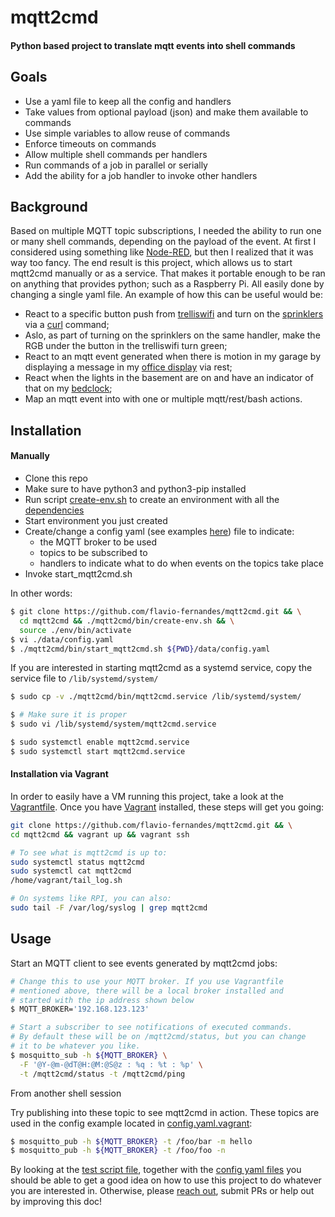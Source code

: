 # mqtt2cmd
#### Python based project to translate mqtt events into shell commands

## Goals

- Use a yaml file to keep all the config and handlers
- Take values from optional payload (json) and make them available to commands
- Use simple variables to allow reuse of commands
- Enforce timeouts on commands
- Allow multiple shell commands per handlers 
- Run commands of a job in parallel or serially
- Add the ability for a job handler to invoke other handlers

## Background

Based on multiple MQTT topic subscriptions, I needed the ability
to run one or many shell commands, depending on the payload of the
event. At first I considered using something like
[Node-RED](https://nodered.org/), but then I realized that it was way
too fancy. The end result is this project, which allows
us to start mqtt2cmd manually or as a service. That makes it portable enough
to be ran on anything that provides python; such as a Raspberry Pi. All easily
done by changing a single yaml file. An example of how this can be useful would be:
- React to a specific button push from [trelliswifi](https://github.com/flavio-fernandes/trelliswifi)
and turn on the [sprinklers](https://opensprinkler.com/product/opensprinkler-pi/)
via a [curl](https://www.codepedia.org/ama/how-to-test-a-rest-api-from-command-line-with-curl/) command;
- Aslo, as part of turning on the sprinklers on the same handler, make the RGB under
the button in the trelliswifi turn green;
- React to an mqtt event generated when there is motion in my garage by
displaying a message in my [office display](http://flaviof.com/blog/hacks/office-clock-part2.html)
via rest;
- React when the lights in the basement are on and have an indicator of that
on my [bedclock](http://www.flaviof.com/blog2/post/hacks/bedclock/);
- Map an mqtt event into with one or multiple mqtt/rest/bash actions.

## Installation

#### Manually

- Clone this repo
- Make sure to have python3 and python3-pip installed
- Run script [create-env.sh](https://github.com/flavio-fernandes/mqtt2cmd/blob/master/mqtt2cmd/bin/create-env.sh)
to create an environment with all the
[dependencies](https://github.com/flavio-fernandes/mqtt2cmd/blob/master/requirements.txt)
- Start environment you just created
- Create/change a config yaml (see examples [here](https://github.com/flavio-fernandes/mqtt2cmd/tree/master/data)) file to indicate:
    - the MQTT broker to be used
    - topics to be subscribed to
    - handlers to indicate what to do when events on the topics take place
- Invoke start_mqtt2cmd.sh

In other words:
```bash
$ git clone https://github.com/flavio-fernandes/mqtt2cmd.git && \
  cd mqtt2cmd && ./mqtt2cmd/bin/create-env.sh && \
  source ./env/bin/activate
$ vi ./data/config.yaml
$ ./mqtt2cmd/bin/start_mqtt2cmd.sh ${PWD}/data/config.yaml
```

If you are interested in starting mqtt2cmd as a systemd service, copy
the service file to  `/lib/systemd/system/`

```bash
$ sudo cp -v ./mqtt2cmd/bin/mqtt2cmd.service /lib/systemd/system/

$ # Make sure it is proper
$ sudo vi /lib/systemd/system/mqtt2cmd.service

$ sudo systemctl enable mqtt2cmd.service
$ sudo systemctl start mqtt2cmd.service
```

#### Installation via Vagrant

In order to easily have a VM running this project, take a
look at the [Vagrantfile](https://github.com/flavio-fernandes/mqtt2cmd/blob/master/Vagrantfile).
Once you have [Vagrant](https://www.vagrantup.com/) installed, these steps will get you going:

```bash
git clone https://github.com/flavio-fernandes/mqtt2cmd.git && \
cd mqtt2cmd && vagrant up && vagrant ssh

# To see what is mqtt2cmd is up to:
sudo systemctl status mqtt2cmd
sudo systemctl cat mqtt2cmd
/home/vagrant/tail_log.sh

# On systems like RPI, you can also:
sudo tail -F /var/log/syslog | grep mqtt2cmd
```

## Usage

Start an MQTT client to see events generated by mqtt2cmd jobs:

```bash
# Change this to use your MQTT broker. If you use Vagrantfile
# mentioned above, there will be a local broker installed and
# started with the ip address shown below
$ MQTT_BROKER='192.168.123.123'

# Start a subscriber to see notifications of executed commands.
# By default these will be on /mqtt2cmd/status, but you can change
# it to be whatever you like.
$ mosquitto_sub -h ${MQTT_BROKER} \
  -F '@Y-@m-@dT@H:@M:@S@z : %q : %t : %p' \
  -t /mqtt2cmd/status -t /mqtt2cmd/ping
```

From another shell session

Try publishing into these topic to see mqtt2cmd in action.
These topics are used in the config example located in
[config.yaml.vagrant](https://github.com/flavio-fernandes/mqtt2cmd/tree/master/data/config.yaml.vagrant):
```bash
$ mosquitto_pub -h ${MQTT_BROKER} -t /foo/bar -m hello
$ mosquitto_pub -h ${MQTT_BROKER} -t /foo/foo -n
```

By looking at the
[test script file](https://github.com/flavio-fernandes/mqtt2cmd/blob/master/mqtt2cmd/tests/basic_test.sh.vagrant),
together with the
[config yaml files](https://github.com/flavio-fernandes/mqtt2cmd/tree/master/data)
you should be able to get a good idea on how to
use this project to do whatever you are interested in. Otherwise, please
[reach out](https://flaviof.com),
submit PRs or help out by improving this doc!